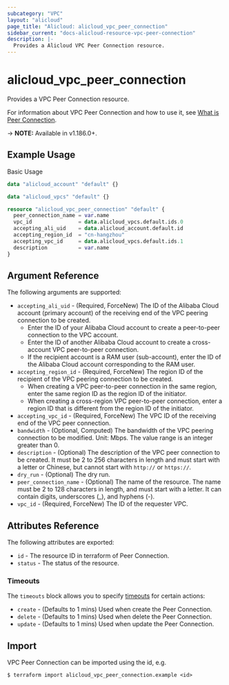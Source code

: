 ```yaml
---
subcategory: "VPC"
layout: "alicloud"
page_title: "Alicloud: alicloud_vpc_peer_connection"
sidebar_current: "docs-alicloud-resource-vpc-peer-connection"
description: |-
  Provides a Alicloud VPC Peer Connection resource.
---
```


# alicloud\_vpc\_peer\_connection

Provides a VPC Peer Connection resource.

For information about VPC Peer Connection and how to use it, see [What is Peer Connection](https://www.alibabacloud.com/help/en/virtual-private-cloud/latest/createvpcpeer).

-> **NOTE:** Available in v1.186.0+.

## Example Usage

Basic Usage

```terraform
data "alicloud_account" "default" {}

data "alicloud_vpcs" "default" {}

resource "alicloud_vpc_peer_connection" "default" {
  peer_connection_name = var.name
  vpc_id               = data.alicloud_vpcs.default.ids.0
  accepting_ali_uid    = data.alicloud_account.default.id
  accepting_region_id  = "cn-hangzhou"
  accepting_vpc_id     = data.alicloud_vpcs.default.ids.1
  description          = var.name
}
```

## Argument Reference

The following arguments are supported:

* `accepting_ali_uid` - (Required, ForceNew) The ID of the Alibaba Cloud account (primary account) of the receiving end of the VPC peering connection to be created.
  - Enter the ID of your Alibaba Cloud account to create a peer-to-peer connection to the VPC account.
  - Enter the ID of another Alibaba Cloud account to create a cross-account VPC peer-to-peer connection.
  - If the recipient account is a RAM user (sub-account), enter the ID of the Alibaba Cloud account corresponding to the RAM user.
* `accepting_region_id` - (Required, ForceNew) The region ID of the recipient of the VPC peering connection to be created.
  - When creating a VPC peer-to-peer connection in the same region, enter the same region ID as the region ID of the initiator.
  - When creating a cross-region VPC peer-to-peer connection, enter a region ID that is different from the region ID of the initiator.
* `accepting_vpc_id` - (Required, ForceNew) The VPC ID of the receiving end of the VPC peer connection.
* `bandwidth` - (Optional, Computed) The bandwidth of the VPC peering connection to be modified. Unit: Mbps. The value range is an integer greater than 0.
* `description` - (Optional) The description of the VPC peer connection to be created. It must be 2 to 256 characters in length and must start with a letter or Chinese, but cannot start with `http://` or `https://`.
* `dry_run` - (Optional) The dry run.
* `peer_connection_name` - (Optional) The name of the resource. The name must be 2 to 128 characters in length, and must start with a letter. It can contain digits, underscores (_), and hyphens (-).
* `vpc_id` - (Required, ForceNew) The ID of the requester VPC.

## Attributes Reference

The following attributes are exported:

* `id` - The resource ID in terraform of Peer Connection.
* `status` - The status of the resource.

### Timeouts

The `timeouts` block allows you to specify [timeouts](https://www.terraform.io/docs/configuration-0-11/resources.html#timeouts) for certain actions:

* `create` - (Defaults to 1 mins) Used when create the Peer Connection.
* `delete` - (Defaults to 1 mins) Used when delete the Peer Connection.
* `update` - (Defaults to 1 mins) Used when update the Peer Connection.

## Import

VPC Peer Connection can be imported using the id, e.g.

```shell
$ terraform import alicloud_vpc_peer_connection.example <id>
```